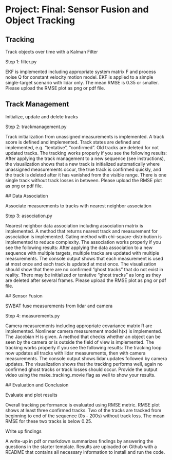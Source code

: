 # Project: Final: Sensor Fusion and Object Tracking

## Tracking

Track objects over time with a Kalman Filter

Step 1: filter.py

EKF is implemented including appropriate system matrix F and process noise Q for constant velocity motion model.
EKF is applied to a simple single-target scenario with lidar only.
The mean RMSE is 0.35 or smaller. Please upload the RMSE plot as png or pdf file.

## Track Management

Initialize, update and delete tracks

Step 2: trackmanagement.py

Track initialization from unassigned measurements is implemented.
A track score is defined and implemented.
Track states are defined and implemented, e.g. “tentative”, “confirmed”.
Old tracks are deleted for not updated tracks.
The tracking works properly if you see the following results: After applying the track management to a new sequence (see instructions), the visualization shows that a new track is initialized automatically where unassigned measurements occur, the true track is confirmed quickly, and the track is deleted after it has vanished from the visible range. There is one single track without track losses in between. Please upload the RMSE plot as png or pdf file.

## Data Association

Associate measurements to tracks with nearest neighbor association

Step 3: association.py

Nearest neighbor data association including association matrix is implemented.
A method that returns nearest track and measurement for association is implemented.
Gating method with chi-square-distribution is implemented to reduce complexity.
The association works properly if you see the following results: After applying the data association to a new sequence with multiple targets, multiple tracks are updated with multiple measurements. The console output shows that each measurement is used at most once and each track is updated at most once.
The visualization should show that there are no confirmed “ghost tracks” that do not exist in reality. There may be initialized or tentative “ghost tracks” as long as they are deleted after several frames. Please upload the RMSE plot as png or pdf file.

## Sensor Fusion

SWBAT fuse measurements from lidar and camera

Step 4: measurements.py

Camera measurements including appropriate covariance matrix R are implemented.
Nonlinear camera measurement model h(x) is implemented. The Jacobian H is given.
A method that checks whether an object can be seen by the camera or is outside the field of view is implemented.
The tracking works properly if you see the following results: The tracking loop now updates all tracks with lidar measurements, then with camera measurements. The console output shows lidar updates followed by camera updates.
The visualization shows that the tracking performs well, again no confirmed ghost tracks or track losses should occur.
Provide the output video using the make_tracking_movie flag as well to show your results.

## Evaluation and Conclusion

Evaluate and plot results

Overall tracking performance is evaluated using RMSE metric. RMSE plot shows at least three confirmed tracks. Two of the tracks are tracked from beginning to end of the sequence (0s - 200s) without track loss. The mean RMSE for these two tracks is below 0.25.

Write up findings

A write-up in pdf or markdown summarizes findings by answering the questions in the starter template.
Results are uploaded on Github with a README that contains all necessary information to install and run the code.